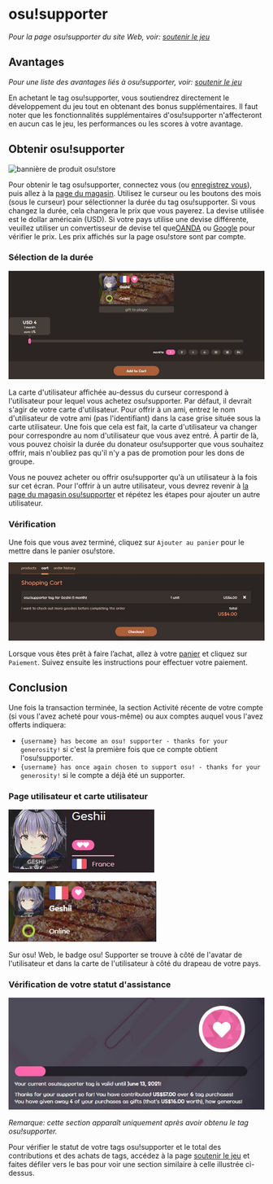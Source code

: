 # osu!supporter

*Pour la page osu!supporter du site Web, voir: [soutenir le jeu](https://osu.ppy.sh/home/support)*

## Avantages

*Pour une liste des avantages liés à osu!supporter, voir: [soutenir le jeu](https://osu.ppy.sh/home/support)*

En achetant le tag osu!supporter, vous soutiendrez directement le développement du jeu tout en obtenant des bonus supplémentaires. Il faut noter que les fonctionnalités supplémentaires d'osu!supporter n'affecteront en aucun cas le jeu, les performances ou les scores à votre avantage.

## Obtenir osu!supporter

![bannière de produit osu!store](img/store-product.jpg?1 "bannière du produit osu!supporter dans osu!store")

Pour obtenir le tag osu!supporter, connectez vous (ou [enregistrez vous](/wiki/sign_up)), puis allez à la [page du magasin](https://osu.ppy.sh/store/products/supporter-tag). Utilisez le curseur ou les boutons des mois (sous le curseur) pour sélectionner la durée du tag osu!supporter. Si vous changez la durée, cela changera le prix que vous payerez. La devise utilisée est le dollar américain (USD). Si votre pays utilise une devise différente, veuillez utiliser un convertisseur de devise tel que[OANDA](https://www.oanda.com/currency/converter/) ou [Google](https://www.google.com/search?q=usd+exchange+rate) pour vérifier le prix. Les prix affichés sur la page osu!store sont par compte.

### Sélection de la durée

![Acheter osu!supporter](img/selecting-duration.jpg?1 "Sélection de l'utilisateur et de la durée pour osu!supporter")

La carte d'utilisateur affichée au-dessus du curseur correspond à l'utilisateur pour lequel vous achetez osu!supporter. Par défaut, il devrait s'agir de votre carte d'utilisateur. Pour offrir à un ami, entrez le nom d'utilisateur de votre ami (pas l'identifiant) dans la case grise située sous la carte utilisateur. Une fois que cela est fait, la carte d'utilisateur va changer pour correspondre au nom d'utilisateur que vous avez entré. À partir de là, vous pouvez choisir la durée du donateur osu!supporter que vous souhaitez offrir, mais n'oubliez pas qu'il n'y a pas de promotion pour les dons de groupe.

Vous ne pouvez acheter ou offrir osu!supporter qu'à un utilisateur à la fois sur cet écran. Pour l'offrir à un autre utilisateur, vous devrez revenir à [la page du magasin osu!supporter](https://osu.ppy.sh/store/products/supporter-tag) et répétez les étapes pour ajouter un autre utilisateur.

### Vérification

Une fois que vous avez terminé, cliquez sur `Ajouter au panier` pour le mettre dans le panier osu!store.

![panier osu!store](img/shopping-cart.jpg?1 "panier osu!store avec osu!supporter pour flyte")

Lorsque vous êtes prêt à faire l’achat, allez à votre [panier](https://osu.ppy.sh/store/cart) et cliquez sur `Paiement`. Suivez ensuite les instructions pour effectuer votre paiement.

## Conclusion

Une fois la transaction terminée, la section Activité récente de votre compte (si vous l'avez acheté pour vous-même) ou aux comptes auquel vous l'avez offerts indiquera:

- `{username} has become an osu! supporter - thanks for your generosity!` si c'est la première fois que ce compte obtient l'osu!supporter.
- `{username} has once again chosen to support osu! - thanks for your generosity!` si le compte a déjà été un supporter.

### Page utilisateur et carte utilisateur

![Page utilisateur avec osu!supporter](img/userpage.jpg?1 "Page utilisateur avec osu!supporter")

![Carte utilisateur avec osu!supporter](img/usercard.png?1 "Page utilisateur avec osu!supporter")

Sur osu! Web, le badge osu! Supporter se trouve à côté de l'avatar de l'utilisateur et dans la carte de l'utilisateur à côté du drapeau de votre pays.

### Vérification de votre statut d'assistance

![Osu!supporter tag avec trois mois restants](img/status.jpg?1 "Il reste trois mois au tag osu!supporter")

*Remarque: cette section apparaît uniquement après avoir obtenu le tag osu!supporter.*

Pour vérifier le statut de votre tags osu!supporter et le total des contributions et des achats de tags, accédez à la page [soutenir le jeu](https://osu.ppy.sh/home/support) et faites défiler vers le bas pour voir une section similaire à celle illustrée ci-dessus.
